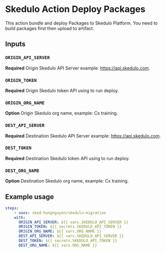 # Skedulo Action Deploy Packages

This action bundle and deploy Packages to Skedulo Platform. You need to build packages first then upload to artifact.

## Inputs

### `ORIGIN_API_SERVER`

**Required** Origin Skedulo API Server example: https://api.skedulo.com.

### `ORIGIN_TOKEN`

**Required** Origin Skedulo token API using to run deploy.

### `ORIGIN_ORG_NAME`

**Option** Origin Skedulo org name, example: Cx training.

### `DEST_API_SERVER`

**Required** Destination Skedulo API Server example: https://api.skedulo.com.

### `DEST_TOKEN`

**Required** Destination Skedulo token API using to run deploy.

### `DEST_ORG_NAME`

**Option** Destination Skedulo org name, example: Cx training.

## Example usage

```yaml
steps:
    - uses: sked-hungnguyen/skedulo-migration
    with:
      ORIGIN_API_SERVER: ${{ vars.SKEDULO_API_SERVER }}
      ORIGIN_TOKEN: ${{ secrets.SKEDULO_API_TOKEN }}
      ORIGIN_ORG_NAME: ${{ vars.ORG_NAME }}
      DEST_API_SERVER: ${{ vars.SKEDULO_API_SERVER }}
      DEST_TOKEN: ${{ secrets.SKEDULO_API_TOKEN }}
      DEST_ORG_NAME: ${{ vars.ORG_NAME }}
```